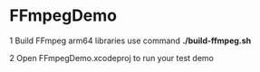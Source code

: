 # FFmpegDemo

1 Build FFmpeg arm64 libraries use command **./build-ffmpeg.sh**

2 Open FFmpegDemo.xcodeproj to run your test demo